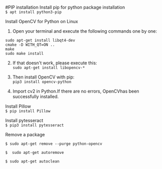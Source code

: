 #PIP installation
Install pip for python package installation  
`$ apt install python3-pip`

Install OpenCV for Python on Linux  
1. Open your terminal and execute the following commands one by one:

`sudo apt-get install libqt4-dev`   
`cmake -D WITH_QT=ON ..`  
`make`  
`sudo make install`  

2. If that doesn't work, please execute this:  
`sudo apt-get install libopencv-*`

3. Then install OpenCV with pip:  
`pip3 install opencv-python`

4. Import cv2 in Python.If there are no errors, OpenCVhas been successfully installed.

Install Pillow  
`$ pip install Pillow`

Install pytesseract  
`$ pip3 install pytesseract`  



Remove a package

`$ sudo apt-get remove --purge python-opencv`

`$  sudo apt-get autoremove`

`$ sudo apt-get autoclean`

